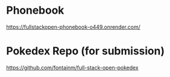 # Phonebook

https://fullstackopen-phonebook-o449.onrender.com/

# Pokedex Repo (for submission)

https://github.com/fontainm/full-stack-open-pokedex